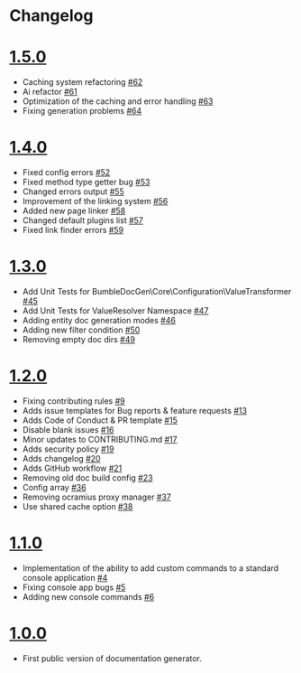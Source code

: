 # Changelog

# [1.5.0](https://github.com/bumble-tech/bumble-doc-gen/releases/tag/v1.5.0)
- Caching system refactoring [#62](https://github.com/bumble-tech/bumble-doc-gen/pull/62)
- Ai refactor [#61](https://github.com/bumble-tech/bumble-doc-gen/pull/61)
- Optimization of the caching and error handling [#63](https://github.com/bumble-tech/bumble-doc-gen/pull/63)
- Fixing generation problems [#64](https://github.com/bumble-tech/bumble-doc-gen/pull/64)

# [1.4.0](https://github.com/bumble-tech/bumble-doc-gen/releases/tag/v1.4.0)
- Fixed config errors [#52](https://github.com/bumble-tech/bumble-doc-gen/pull/52)
- Fixed method type getter bug [#53](https://github.com/bumble-tech/bumble-doc-gen/pull/53)
- Changed errors output [#55](https://github.com/bumble-tech/bumble-doc-gen/pull/55)
- Improvement of the linking system [#56](https://github.com/bumble-tech/bumble-doc-gen/pull/56)
- Added new page linker [#58](https://github.com/bumble-tech/bumble-doc-gen/pull/58)
- Changed default plugins list [#57](https://github.com/bumble-tech/bumble-doc-gen/pull/57)
- Fixed link finder errors [#59](https://github.com/bumble-tech/bumble-doc-gen/pull/59)

# [1.3.0](https://github.com/bumble-tech/bumble-doc-gen/releases/tag/v1.3.0)
- Add Unit Tests for BumbleDocGen\Core\Configuration\ValueTransformer [#45](https://github.com/bumble-tech/bumble-doc-gen/pull/45)
- Add Unit Tests for ValueResolver Namespace [#47](https://github.com/bumble-tech/bumble-doc-gen/pull/47)
- Adding entity doc generation modes [#46](https://github.com/bumble-tech/bumble-doc-gen/pull/46)
- Adding new filter condition [#50](https://github.com/bumble-tech/bumble-doc-gen/pull/50)
- Removing empty doc dirs [#49](https://github.com/bumble-tech/bumble-doc-gen/pull/49)

# [1.2.0](https://github.com/bumble-tech/bumble-doc-gen/releases/tag/v1.2.0)
- Fixing contributing rules [#9](https://github.com/bumble-tech/bumble-doc-gen/pull/9)
- Adds issue templates for Bug reports & feature requests [#13](https://github.com/bumble-tech/bumble-doc-gen/pull/13)
- Adds Code of Conduct & PR template [#15](https://github.com/bumble-tech/bumble-doc-gen/pull/15)
- Disable blank issues [#16](https://github.com/bumble-tech/bumble-doc-gen/pull/16)
- Minor updates to CONTRIBUTING.md [#17](https://github.com/bumble-tech/bumble-doc-gen/pull/17)
- Adds security policy [#19](https://github.com/bumble-tech/bumble-doc-gen/pull/19)
- Adds changelog [#20](https://github.com/bumble-tech/bumble-doc-gen/pull/20)
- Adds GitHub workflow [#21](https://github.com/bumble-tech/bumble-doc-gen/pull/21)
- Removing old doc build config [#23](https://github.com/bumble-tech/bumble-doc-gen/pull/23)
- Config array [#36](https://github.com/bumble-tech/bumble-doc-gen/pull/36)
- Removing ocramius proxy manager [#37](https://github.com/bumble-tech/bumble-doc-gen/pull/37)
- Use shared cache option [#38](https://github.com/bumble-tech/bumble-doc-gen/pull/38)

# [1.1.0](https://github.com/bumble-tech/bumble-doc-gen/releases/tag/v1.1.0)
- Implementation of the ability to add custom commands to a standard console application [#4](https://github.com/bumble-tech/bumble-doc-gen/pull/4)
- Fixing console app bugs [#5](https://github.com/bumble-tech/bumble-doc-gen/pull/5)
- Adding new console commands [#6](https://github.com/bumble-tech/bumble-doc-gen/pull/6)

# [1.0.0](https://github.com/bumble-tech/bumble-doc-gen/releases/tag/v1.0.0)
- First public version of documentation generator.
